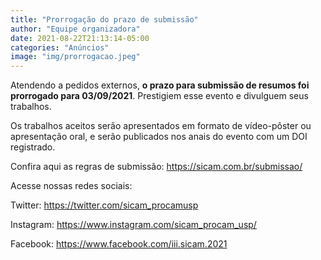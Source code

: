 ```yaml
---
title: "Prorrogação do prazo de submissão"
author: "Equipe organizadora"
date: 2021-08-22T21:13:14-05:00
categories: "Anúncios"
image: "img/prorrogacao.jpeg"
---
```


Atendendo a pedidos externos, **o prazo para submissão de resumos  foi prorrogado para 03/09/2021**. 
Prestigiem esse evento e divulguem seus trabalhos. 

Os trabalhos aceitos serão apresentados em formato de vídeo-pôster ou apresentação oral, e serão publicados nos anais do evento com um DOI registrado.

Confira aqui as regras de submissão: <https://sicam.com.br/submissao/>

Acesse nossas redes sociais:

Twitter: <https://twitter.com/sicam_procamusp>

Instagram: <https://www.instagram.com/sicam_procam_usp/>

Facebook: <https://www.facebook.com/iii.sicam.2021>
